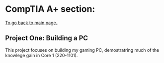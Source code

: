 # CompTIA A+ section: 

[To go back to main page.](../index.md).

## Project One: Building a PC

This project focuses on building my gaming PC, demostratring much of the knowlege gain in Core 1 (220-1101).

